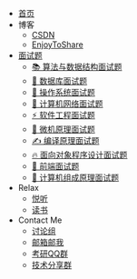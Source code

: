 - [<span class="iconfont icon-icon_fabu"></span> 首页](/README.md)
- <span class="iconfont icon-pingjia"></span> 博客
  - [<span class="iconfont icon-csdn"></span> CSDN](https://blog.csdn.net/wugenqiang)
  - [<span class="iconfont icon-github"></span> EnjoyToShare](https://wugenqiang.github.io)
- [<span class="iconfont icon-icon_invite"></span> 面试题](/interview/README)
  - [📚 算法与数据结构面试题](interview/数据结构与算法面试题.md)
  - [📖 数据库面试题](interview/数据库面试题.md)
  - [🐋 操作系统面试题](interview/操作系统面试题.md)
  - [🔑 计算机网络面试题](interview/计算机网络面试题.md)
  - [⚡ 软件工程面试题](interview/软件工程面试题.md)
  - [📝 微机原理面试题](interview/微机原理面试题.md)
  - [✍ 编译原理面试题](interview/编译原理面试题.md)
  - [🔥 面向对象程序设计面试题](interview/面向对象程序设计面试题.md)
  - [🎨 前端面试题](interview/前端面试题.md)
  - [💊 计算机组成原理面试题](interview/计组面试题.md)
- <span class="iconfont icon-xiangkan"></span> Relax
  - [<span class="iconfont icon-music"></span> 悦听](https://wugenqiang.gitee.io/vue-learning/vue-demo/ETS-Player/)
  - [<span class="iconfont icon-book3"></span> 读书](/ibooks/pdf-book.md)
- <span class="iconfont icon-email1"></span> Contact Me
  - [<span class="iconfont icon-send1e"></span> 讨论组](https://gitter.im/enjoytoshare/community?utm_source=badge&utm_medium=badge&utm_campaign=pr-badge)
  - [<span class="iconfont icon-email1"></span> 邮箱邮我](http://mail.qq.com/cgi-bin/qm_share?t=qm_mailme&email=Gm1vfX90a3N7dH1aa2s0eXV3)
  - [<span class="iconfont icon-send1e"></span> 考研QQ群](https://jq.qq.com/?_wv=1027&k=5rH6C97)
  - [<span class="iconfont icon-send1e"></span> 技术分享群](https://jq.qq.com/?_wv=1027&k=5ods5fr)